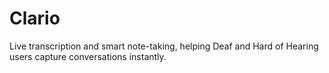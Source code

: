 # Clario
Live transcription and smart note-taking, helping Deaf and Hard of Hearing users capture conversations instantly.
